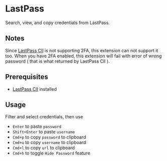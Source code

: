 # LastPass

Search, view, and copy credentials from LastPass.

## Notes

Since [LastPass ClI](https://github.com/lastpass/lastpass-cli) is not supporting 2FA, this extension can not support it too.
When you have 2FA enabled, this extension will fail with error of wrong password ( that is what returned by LastPass ClI ).

## Prerequisites

- [LastPass ClI](https://github.com/lastpass/lastpass-cli) installed

## Usage

Filter and select credentials, then use

- `Enter` to paste `password`
- `Shift+Enter` to paste `username`
- `Cmd+p` to copy `password` to clipboard
- `Cmd+u` to copy `username` to clipboard
- `Cmd+l` to copy `url` to clipboard
- `Cmd+h` to toggle `Hide Password` feature
